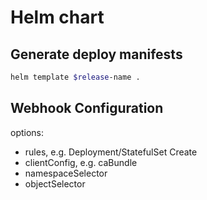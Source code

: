 # Helm chart

## Generate deploy manifests

```bash
helm template $release-name .
```

## Webhook Configuration

options:
- rules, e.g. Deployment/StatefulSet Create
- clientConfig, e.g. caBundle
- namespaceSelector
- objectSelector
